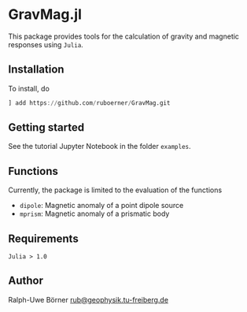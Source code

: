 # GravMag.jl
This package provides tools for the calculation of gravity and magnetic responses using `Julia`.

## Installation
To install, do
```julia
] add https://github.com/ruboerner/GravMag.git
```

## Getting started
See the tutorial Jupyter Notebook in the folder `examples`.

## Functions
Currently, the package is limited to the evaluation of the functions
* `dipole`: Magnetic anomaly of a point dipole source
* `mprism`: Magnetic anomaly of a prismatic body

## Requirements
`Julia > 1.0`

## Author
Ralph-Uwe Börner rub@geophysik.tu-freiberg.de